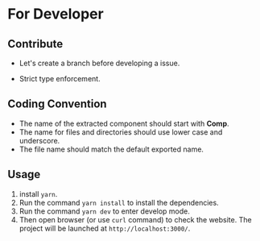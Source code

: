 # For Developer

## Contribute

- Let's create a branch before developing a issue.

- Strict type enforcement.


## Coding Convention

- The name of the extracted component should start with **Comp**.
- The name for files and directories should use lower case and underscore.
- The file name should match the default exported name.

## Usage
1. install `yarn`.
2. Run the command `yarn install` to install the dependencies.
3. Run the command `yarn dev` to enter develop mode. 
4. Then open browser (or use `curl` command) to check the website. The project will be launched at `http://localhost:3000/`.
